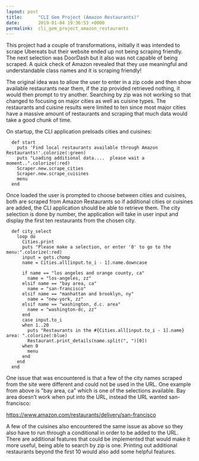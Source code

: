 ```yaml
---
layout: post
title:      "CLI Gem Project (Amazon Restaurants)"
date:       2019-01-04 19:36:53 +0000
permalink:  cli_gem_project_amazon_restaurants
---
```



This project had a couple of transformations, initially it was intended to scrape Ubereats but their website ended up not being scraping friendly.  The next selection was DoorDash but it also was not capable of being scraped.  A quick check of Amazon revealed that they use meaningful and understandable class names and it is scraping friendly!  

The original idea was to allow the user to enter in a zip code and then show available restaurants near them, if the zip provided retrieved nothing, it would then prompt to try another.  Searching by zip was not working so that changed to focusing on major cities as well as cuisine types.  The restaurants and cuisine results were limited to ten since most major cities have a massive amount of restaurants and scraping that much data would take a good chunk of time.

On startup, the CLI application preloads cities and cuisines:
```
  def start
    puts 'Find local restaurants available through Amazon Restaurants!'.colorize(:green)
    puts "Loading additional data....  please wait a moment..".colorize(:red)
    Scraper.new.scrape_cities
    Scraper.new.scrape_cuisines
    menu
  end
```

Once loaded the user is prompted to choose between cities and cuisines, both are scraped from Amazon Restaurants so if additional cities or cuisines are added, the CLI application should be able to retrieve them.  The city selection is done by number, the application will take in user input and display the first ten restaurants from the chosen city.  

```
  def city_select
    loop do
      Cities.print
      puts "Please make a selection, or enter '0' to go to the menu:".colorize(:red)
      input = gets.chomp
      name = Cities.all[input.to_i - 1].name.downcase

      if name == "los angeles and orange county, ca"
        name = "los-angeles, zz"
      elsif name == "bay area, ca"
        name = "san-francisco"
      elsif name == "manhattan and brooklyn, ny"
        name = "new-york, zz"
      elsif name == "washington, d.c. area"
        name = "washington-dc, zz"
      end
      case input.to_i
      when 1..20
        puts "Restaurants in the #{Cities.all[input.to_i - 1].name} area: ".colorize(:blue)
        Restaurant.print_details(name.split(", ")[0])
      when 0
        menu
      end
    end
  end
```

One issue that was encountered is that a few of the city names scraped from the site were different and could not be used in the URL.  One example from above is "bay area, ca" which is one of the selections available.  Bay area doesn’t work when put into the URL, instead the URL wanted san-francisco:

https://www.amazon.com/restaurants/delivery/san-francisco

A few of the cuisines also encountered the same issue as above so they also have to run through a conditional in order to be added to the URL.  There are additional features that could be implemented that would make it more useful, being able to search by zip is one.  Printing out additional restaurants beyond the first 10 would also add some helpful features.


